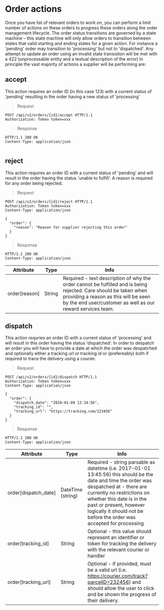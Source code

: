 # Order actions

Once you have list of relevant orders to work on, you can perform a limit number of actions on these orders to progress these orders along the order management lifecycle. The order status transitions are governed by a state machine – this state machine will only allow orders to transition between states that valid starting and ending states for a given action. For instance a 'pending' order may transition to 'processing' but not to 'dispatched'.
Any attempt to update an order using an invalid state transistion will be met with a 422 (unprocessable entity and a textual description of the error)
In principle the vast majority of actions a supplier will be performing are:

## accept

This action requires an order ID (in this case 123) with a current status of 'pending' resulting in the order having a new status of
'processing'

> Request

``` http
POST /api/v2/orders/{id}/accept HTTP/1.1
Authorization: Token token=xxx
```

> Response

``` http
HTTP/1.1 200 OK
Content-Type: application/json


```

## reject

This action requires an order ID with a current status of 'pending'  and will result in the order having the status 'unable to fulfill'. A reason is required for any order being rejected.

> Request

``` http
POST /api/v2/orders/{id}/reject HTTP/1.1
Authorization: Token token=xxx
Content-Type: application/json

{
  "order": {
    "reason": "Reason for supplier rejecting this order"
  }
}
```

> Response

``` http
HTTP/1.1 200 OK
Content-Type: application/json
```

Attribute | Type | Info
--------- | ---- | ----
order\[reason\] | String | Required - text description of why the order cannot be fulfilled and is being rejected. Care should be taken when providing a reason as this will be seen by the end user/customer as well as our reward services team.

## dispatch

This action requries an order ID with a current status of 'processing' and will result in this order having the status 'dispatched'. In order to despatch an order you will have to provide a date at which the order was despatched and optionally either a tracking url or tracking id or (prefereably) both if required to trace the delivery using a courier.

> Request

``` http
POST /api/v2/orders/{id}/dispatch HTTP/1.1
Authorization: Token token=xxx
Content-Type: application/json

{
  "order": {
    "dispatch_date": "2018-01-09 12:34:56",
    "tracking_id": "",
    "tracking_url": "https://tracking.com/123456"
  }
}
```

> Response

``` http
HTTP/1.1 200 OK
Content-Type: application/json
```

Attribute | Type | Info
--------- | ---- | ----
order\[dispatch_date\] | DateTime (string) | Required - string parsable as datetime (i.e. 2017-01-01 13:45:56) this should be the date and time the order was despatched at - there are currently no restrictions on whether this date is in the past or present, however logically it should not be before the order was accepted for processing
order\[tracking_id\] | String | Optional - this value should represent an identifier or token for tracking the delivery with the relevant courier or handler
order\[tracking_url\] | String | Optional - if provided, must be a valid url (i.e. https://courier.com/track?parcelID=232456) and should allow the user to click and be shown the progress of their delivery.
